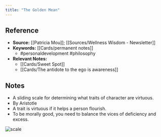 ```yaml
---
title: "The Golden Mean"
---
```

## Reference
- **Source:** [[Patricia Mou]]; [[Sources/Wellness Wisdom - Newsletter]]
- **Keywords:** [[Cards/permanent notes]]
	- #personaldevelopment #philosophy 
- **Relevant Notes:**
	- [[Cards/Sweet Spot]]
	- [[Cards/The antidote to the ego is awareness]]
## Notes
- A sliding scale for determining what traits of character are virtuous. 
- By Aristotle
- A trait is virtuous if it helps a person flourish.
- To be morally good, you need to balance the vices of deficiency and excess.

![scale](https://ci3.googleusercontent.com/proxy/Hn_9p2Dm5LpsR4SN38m6bvVbfDShoQZv9nBZm5_nePif1EPhaLWHD4ydeSAEQ7dyO5gvYhdSG9eqYzJHYqfKDY_0s_r0Gq3zA2vJ-O9L2O1uz_mBZcwA1Sdc23yjI2Y_QHQANqHoBM0u0QgRQspzF9EQmtVI0mMCpiO-xIe-OvRKYg__kzjQEEQR15vy7v33pM7iwT30WKRLqctW8SWWUDUzlTWZ-QuAe2BtFegEOhGrnUDLfIYhtKv-IZBlgE7tk1Se_dZq7ddeZRQIBSyLv15ptMlZY3IhLcdGZVHzZV8LBV5YcEWk9srVHA2ojVK4dwHD84SM-qNYIzRrBCP9TH4RYQ=s0-d-e1-ft#https://cdn.substack.com/image/fetch/w_1448,c_limit,f_auto,q_auto:good,fl_progressive:steep/https%3A%2F%2Fbucketeer-e05bbc84-baa3-437e-9518-adb32be77984.s3.amazonaws.com%2Fpublic%2Fimages%2F438e2822-fc7a-490b-93b0-4f18d5f34219_1372x956.png)
